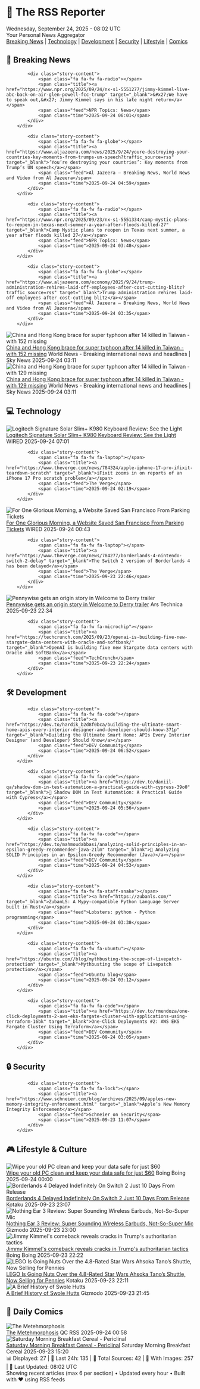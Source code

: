 <!-- Processing 54 RSS feeds at 2025-09-24 08:02:10 UTC -->
<!-- Processing: XKCD -->
<!-- Processing: Garfield -->
<!-- Processing: Dilbert -->
<!-- Processing: Questionable Content -->
<!-- Processing: Girl Genius -->
<!-- Processing: Dinosaur Comics -->
<!-- Processing: CNN Breaking News -->
<!-- Processing: BBC World News -->
<!-- Processing: BBC Breaking News -->
<!-- Processing: Reuters Top News -->
<!-- Processing: Reuters World News -->
<!-- Processing: ABC News Breaking -->
<!-- Processing: Sky News World -->
<!-- Processing: Ars Technica -->
<!-- Processing: O'Reilly Radar -->
<!-- Processing: WIRED -->
<!-- Processing: OMG! Ubuntu -->
<!-- Processing: Linux.com -->
<!-- Processing: GitLab Blog -->
<!-- Processing: InfoQ -->
<!-- Processing: Martin Fowler -->
<!-- Processing: The Pragmatic Engineer -->
<!-- Processing: Gizmodo -->
<!-- Processing: Kotaku -->
<!-- Processing: Boing Boing -->
<!-- Processing: Krebs on Security -->
<!-- Processing: Schneier on Security -->
<!-- Generated 2 new posts out of 27 feeds processed -->
<div class="newspaper-header">
    <h1 class="newspaper-title">📰 The RSS Reporter</h1>
    <div class="newspaper-date">Wednesday, September 24, 2025 - 08:02 UTC</div>
    <div class="newspaper-subtitle">Your Personal News Aggregator</div>
</div>

<div class="newspaper-nav">
    <a href="#breaking">Breaking News</a> |
    <a href="#tech">Technology</a> |
    <a href="#dev">Development</a> |
    <a href="#security">Security</a> |
    <a href="#lifestyle">Lifestyle</a> |
    <a href="#webcomics">Comics</a>
</div>

<div class="news-section breaking-news" id="breaking">
<h2 class="section-header">🚨 Breaking News</h2>
<div class="stories-container">
<div class="story">
            
            <div class="story-content">
                <span class="fa fa-fw fa-radio"></span>
                <span class="title"><a href="https://www.npr.org/2025/09/24/nx-s1-5551277/jimmy-kimmel-live-abc-back-on-air-glen-powell-fcc-trump" target="_blank">&#x27;We have to speak out,&#x27; Jimmy Kimmel says in his late night return</a></span>
                <span class="feed">NPR Topics: News</span>
                <span class="time">2025-09-24 06:01</span>
            </div>
        </div>
<div class="story">
            
            <div class="story-content">
                <span class="fa fa-fw fa-globe"></span>
                <span class="title"><a href="https://www.aljazeera.com/news/2025/9/24/youre-destroying-your-countries-key-moments-from-trumps-un-speech?traffic_source=rss" target="_blank">‘You’re destroying your countries’: Key moments from Trump’s UN speech</a></span>
                <span class="feed">Al Jazeera – Breaking News, World News and Video from Al Jazeera</span>
                <span class="time">2025-09-24 04:59</span>
            </div>
        </div>
<div class="story">
            
            <div class="story-content">
                <span class="fa fa-fw fa-radio"></span>
                <span class="title"><a href="https://www.npr.org/2025/09/23/nx-s1-5551334/camp-mystic-plans-to-reopen-in-texas-next-summer-a-year-after-floods-killed-27" target="_blank">Camp Mystic plans to reopen in Texas next summer, a year after floods killed 27</a></span>
                <span class="feed">NPR Topics: News</span>
                <span class="time">2025-09-24 03:48</span>
            </div>
        </div>
<div class="story">
            
            <div class="story-content">
                <span class="fa fa-fw fa-globe"></span>
                <span class="title"><a href="https://www.aljazeera.com/economy/2025/9/24/trump-administration-rehires-laid-off-employees-after-cost-cutting-blitz?traffic_source=rss" target="_blank">Trump administration rehires laid-off employees after cost-cutting blitz</a></span>
                <span class="feed">Al Jazeera – Breaking News, World News and Video from Al Jazeera</span>
                <span class="time">2025-09-24 03:35</span>
            </div>
        </div>
<div class="story">
            <img src="https://e3.365dm.com/25/09/1920x1080/skynews-typhoon-ragasa-hong-kong_7029993.jpg?20250924043132" alt="China and Hong Kong brace for super typhoon after 14 killed in Taiwan - with 152 missing" class="story-image" loading="lazy" onerror="this.style.display='none'">
            <div class="story-content">
                <span class="fa fa-fw fa-satellite"></span>
                <span class="title"><a href="https://news.sky.com/story/china-and-hong-kong-brace-for-super-typhoon-after-14-killed-in-taiwan-with-124-missing-13437050" target="_blank">China and Hong Kong brace for super typhoon after 14 killed in Taiwan - with 152 missing</a></span>
                <span class="feed">World News - Breaking international news and headlines | Sky News</span>
                <span class="time">2025-09-24 03:11</span>
            </div>
        </div>
<div class="story">
            <img src="https://e3.365dm.com/25/09/1920x1080/skynews-typhoon-ragasa-hong-kong_7029993.jpg?20250924043132" alt="China and Hong Kong brace for super typhoon after 14 killed in Taiwan - with 129 missing" class="story-image" loading="lazy" onerror="this.style.display='none'">
            <div class="story-content">
                <span class="fa fa-fw fa-satellite"></span>
                <span class="title"><a href="https://news.sky.com/story/china-and-hong-kong-brace-for-super-typhoon-after-14-killed-in-taiwan-with-124-missing-13437050" target="_blank">China and Hong Kong brace for super typhoon after 14 killed in Taiwan - with 129 missing</a></span>
                <span class="feed">World News - Breaking international news and headlines | Sky News</span>
                <span class="time">2025-09-24 03:11</span>
            </div>
        </div>
</div>
</div>
<div class="news-section tech-news" id="tech">
<h2 class="section-header">💻 Technology</h2>
<div class="stories-container">
<div class="story">
            <img src="https://media.wired.com/photos/68d30fb549292aa8a4480975/master/pass/Logitech's%20Solar-Powered%20Keyboard%20Is%20Back,%20and%20It's%20Still%20Pretty%20Basic.png" alt="Logitech Signature Solar Slim+ K980 Keyboard Review: See the Light" class="story-image" loading="lazy" onerror="this.style.display='none'">
            <div class="story-content">
                <span class="fa fa-fw fa-bolt"></span>
                <span class="title"><a href="https://www.wired.com/review/logitech-signature-solar-slim-k980-keyboard/" target="_blank">Logitech Signature Solar Slim+ K980 Keyboard Review: See the Light</a></span>
                <span class="feed">WIRED</span>
                <span class="time">2025-09-24 07:01</span>
            </div>
        </div>
<div class="story">
            
            <div class="story-content">
                <span class="fa fa-fw fa-laptop"></span>
                <span class="title"><a href="https://www.theverge.com/news/784324/apple-iphone-17-pro-ifixit-teardown-scratch" target="_blank">iFixit zooms in on reports of an iPhone 17 Pro scratch problem</a></span>
                <span class="feed">The Verge</span>
                <span class="time">2025-09-24 02:19</span>
            </div>
        </div>
<div class="story">
            <img src="https://media.wired.com/photos/68d30d115c9ba286fd0ce961/master/pass/Find-My-Parking-Cops-1298805388.jpg" alt="For One Glorious Morning, a Website Saved San Francisco From Parking Tickets" class="story-image" loading="lazy" onerror="this.style.display='none'">
            <div class="story-content">
                <span class="fa fa-fw fa-bolt"></span>
                <span class="title"><a href="https://www.wired.com/story/san-francisco-find-my-parking-cops/" target="_blank">For One Glorious Morning, a Website Saved San Francisco From Parking Tickets</a></span>
                <span class="feed">WIRED</span>
                <span class="time">2025-09-24 00:43</span>
            </div>
        </div>
<div class="story">
            
            <div class="story-content">
                <span class="fa fa-fw fa-laptop"></span>
                <span class="title"><a href="https://www.theverge.com/news/784277/borderlands-4-nintendo-switch-2-delay" target="_blank">The Switch 2 version of Borderlands 4 has been delayed</a></span>
                <span class="feed">The Verge</span>
                <span class="time">2025-09-23 22:46</span>
            </div>
        </div>
<div class="story">
            <img src="https://cdn.arstechnica.net/wp-content/uploads/2025/09/derry1-500x500.jpg" alt="Pennywise gets an origin story in Welcome to Derry trailer" class="story-image" loading="lazy" onerror="this.style.display='none'">
            <div class="story-content">
                <span class="fa fa-fw fa-cog"></span>
                <span class="title"><a href="https://arstechnica.com/culture/2025/09/pennywise-gets-an-origin-story-in-welcome-to-derry-trailer/" target="_blank">Pennywise gets an origin story in Welcome to Derry trailer</a></span>
                <span class="feed">Ars Technica</span>
                <span class="time">2025-09-23 22:34</span>
            </div>
        </div>
<div class="story">
            
            <div class="story-content">
                <span class="fa fa-fw fa-microchip"></span>
                <span class="title"><a href="https://techcrunch.com/2025/09/23/openai-is-building-five-new-stargate-data-centers-with-oracle-and-softbank/" target="_blank">OpenAI is building five new Stargate data centers with Oracle and SoftBank</a></span>
                <span class="feed">TechCrunch</span>
                <span class="time">2025-09-23 22:24</span>
            </div>
        </div>
</div>
</div>
<div class="news-section dev-news" id="dev">
<h2 class="section-header">🛠️ Development</h2>
<div class="stories-container">
<div class="story">
            
            <div class="story-content">
                <span class="fa fa-fw fa-code"></span>
                <span class="title"><a href="https://dev.to/hardik_b2d8f0bca/building-the-ultimate-smart-home-apis-every-interior-designer-and-developer-should-know-371p" target="_blank">Building the Ultimate Smart Home: APIs Every Interior Designer (and Developer) Should Know</a></span>
                <span class="feed">DEV Community</span>
                <span class="time">2025-09-24 06:52</span>
            </div>
        </div>
<div class="story">
            
            <div class="story-content">
                <span class="fa fa-fw fa-code"></span>
                <span class="title"><a href="https://dev.to/daniil-qa/shadow-dom-in-test-automation-a-practical-guide-with-cypress-39o0" target="_blank">🥷 Shadow DOM in Test Automation: A Practical Guide with Cypress</a></span>
                <span class="feed">DEV Community</span>
                <span class="time">2025-09-24 05:56</span>
            </div>
        </div>
<div class="story">
            
            <div class="story-content">
                <span class="fa fa-fw fa-code"></span>
                <span class="title"><a href="https://dev.to/mahmoudabbasi/analyzing-solid-principles-in-an-epsilon-greedy-recommender-java-21lm" target="_blank">🧠 Analyzing SOLID Principles in an Epsilon-Greedy Recommender (Java)</a></span>
                <span class="feed">DEV Community</span>
                <span class="time">2025-09-24 04:53</span>
            </div>
        </div>
<div class="story">
            
            <div class="story-content">
                <span class="fa fa-fw fa-staff-snake"></span>
                <span class="title"><a href="https://zubanls.com/" target="_blank">ZubanLS: A Mypy-compatible Python Language Server built in Rust</a></span>
                <span class="feed">Lobsters: python - Python programming</span>
                <span class="time">2025-09-24 03:38</span>
            </div>
        </div>
<div class="story">
            
            <div class="story-content">
                <span class="fa fa-fw fa-ubuntu"></span>
                <span class="title"><a href="https://ubuntu.com//blog/mythbusting-the-scope-of-livepatch-protection" target="_blank">Mythbusting the scope of Livepatch protection</a></span>
                <span class="feed">Ubuntu blog</span>
                <span class="time">2025-09-24 03:12</span>
            </div>
        </div>
<div class="story">
            
            <div class="story-content">
                <span class="fa fa-fw fa-code"></span>
                <span class="title"><a href="https://dev.to/rmendoza/one-click-deployments-2-aws-eks-fargate-cluster-with-applications-using-terraform-16bk" target="_blank">One-Click Deployments #2: AWS EKS Fargate Cluster Using Terraform</a></span>
                <span class="feed">DEV Community</span>
                <span class="time">2025-09-24 03:05</span>
            </div>
        </div>
</div>
</div>
<div class="news-section security-news" id="security">
<h2 class="section-header">🔒 Security</h2>
<div class="stories-container">
<div class="story">
            
            <div class="story-content">
                <span class="fa fa-fw fa-lock"></span>
                <span class="title"><a href="https://www.schneier.com/blog/archives/2025/09/apples-new-memory-integrity-enforcement.html" target="_blank">Apple’s New Memory Integrity Enforcement</a></span>
                <span class="feed">Schneier on Security</span>
                <span class="time">2025-09-23 11:07</span>
            </div>
        </div>
</div>
</div>
<div class="news-section lifestyle-news" id="lifestyle">
<h2 class="section-header">🎮 Lifestyle & Culture</h2>
<div class="stories-container">
<div class="story">
            <img src="https://i0.wp.com/boingboing.net/wp-content/uploads/2025/09/Data-Shredder-Stick-Secure-Data-Wiping-Tool-for-Windows.jpg?fit=2250%2C1500&amp;quality=60&amp;ssl=1" alt="Wipe your old PC clean and keep your data safe for just $60" class="story-image" loading="lazy" onerror="this.style.display='none'">
            <div class="story-content">
                <span class="fa fa-fw fa-arrow-right"></span>
                <span class="title"><a href="https://boingboing.net/2025/09/23/wipe-your-old-pc-clean-and-keep-your-data-safe-for-just-60.html" target="_blank">Wipe your old PC clean and keep your data safe for just $60</a></span>
                <span class="feed">Boing Boing</span>
                <span class="time">2025-09-24 00:00</span>
            </div>
        </div>
<div class="story">
            <img src="https://kotaku.com/app/uploads/2025/09/Borderlands-4.jpg" alt="Borderlands 4 Delayed Indefinitely On Switch 2 Just 10 Days From Release" class="story-image" loading="lazy" onerror="this.style.display='none'">
            <div class="story-content">
                <span class="fa fa-fw fa-gamepad"></span>
                <span class="title"><a href="https://kotaku.com/borderlands-4-switch-2-delay-cross-save-performance-2000628055" target="_blank">Borderlands 4 Delayed Indefinitely On Switch 2 Just 10 Days From Release</a></span>
                <span class="feed">Kotaku</span>
                <span class="time">2025-09-23 23:07</span>
            </div>
        </div>
<div class="story">
            <img src="https://gizmodo.com/app/uploads/2025/09/Nothing-Ear-3-13-1.jpg" alt="Nothing Ear 3 Review: Super Sounding Wireless Earbuds, Not-So-Super Mic" class="story-image" loading="lazy" onerror="this.style.display='none'">
            <div class="story-content">
                <span class="fa fa-fw fa-computer"></span>
                <span class="title"><a href="https://gizmodo.com/nothing-ear-3-review-super-sounding-wireless-earbuds-not-so-super-mic-2000662177" target="_blank">Nothing Ear 3 Review: Super Sounding Wireless Earbuds, Not-So-Super Mic</a></span>
                <span class="feed">Gizmodo</span>
                <span class="time">2025-09-23 23:00</span>
            </div>
        </div>
<div class="story">
            <img src="https://i0.wp.com/boingboing.net/wp-content/uploads/2024/11/kimmel.jpg?fit=1594%2C1000&amp;quality=60&amp;ssl=1" alt="Jimmy Kimmel&#x27;s comeback reveals cracks in Trump&#x27;s authoritarian tactics" class="story-image" loading="lazy" onerror="this.style.display='none'">
            <div class="story-content">
                <span class="fa fa-fw fa-arrow-right"></span>
                <span class="title"><a href="https://boingboing.net/2025/09/23/jimmy-kimmels-comeback-reveals-cracks-in-trumps-authoritarian-tactics.html" target="_blank">Jimmy Kimmel&#x27;s comeback reveals cracks in Trump&#x27;s authoritarian tactics</a></span>
                <span class="feed">Boing Boing</span>
                <span class="time">2025-09-23 22:22</span>
            </div>
        </div>
<div class="story">
            <img src="https://kotaku.com/app/uploads/2025/08/lego-star-wars-ahsoka-tano.jpg" alt="LEGO Is Going Nuts Over the 4.8-Rated Star Wars Ahsoka Tano’s Shuttle, Now Selling for Pennies" class="story-image" loading="lazy" onerror="this.style.display='none'">
            <div class="story-content">
                <span class="fa fa-fw fa-gamepad"></span>
                <span class="title"><a href="https://kotaku.com/lego-is-going-nuts-over-the-4-8-rated-star-wars-ahsoka-tanos-shuttle-now-selling-for-pennies-2000628045" target="_blank">LEGO Is Going Nuts Over the 4.8-Rated Star Wars Ahsoka Tano’s Shuttle, Now Selling for Pennies</a></span>
                <span class="feed">Kotaku</span>
                <span class="time">2025-09-23 22:11</span>
            </div>
        </div>
<div class="story">
            <img src="https://gizmodo.com/app/uploads/2025/09/the-mandalorian-and-grogu-rotta.jpg" alt="A Brief History of Swole Hutts" class="story-image" loading="lazy" onerror="this.style.display='none'">
            <div class="story-content">
                <span class="fa fa-fw fa-computer"></span>
                <span class="title"><a href="https://gizmodo.com/star-wars-mandalorian-and-grogu-swole-hutt-explained-2000662859" target="_blank">A Brief History of Swole Hutts</a></span>
                <span class="feed">Gizmodo</span>
                <span class="time">2025-09-23 21:45</span>
            </div>
        </div>
</div>
</div>
<div class="news-section webcomics-section" id="webcomics">
<h2 class="section-header">🎨 Daily Comics</h2>
<div class="stories-container">
<div class="story">
            <img src="http://www.questionablecontent.net/comics/5664.png" alt="The Metehmorphosis" class="story-image" loading="lazy" onerror="this.style.display='none'">
            <div class="story-content">
                <span class="fa fa-fw fa-music"></span>
                <span class="title"><a href="http://questionablecontent.net/view.php?comic=5664" target="_blank">The Metehmorphosis</a></span>
                <span class="feed">QC RSS</span>
                <span class="time">2025-09-24 00:58</span>
            </div>
        </div>
<div class="story">
            <img src="https://www.smbc-comics.com/comics/1758567650-20250923.png" alt="Saturday Morning Breakfast Cereal - Periclinal" class="story-image" loading="lazy" onerror="this.style.display='none'">
            <div class="story-content">
                <span class="fa fa-fw fa-smile"></span>
                <span class="title"><a href="https://www.smbc-comics.com/comic/periclinal" target="_blank">Saturday Morning Breakfast Cereal - Periclinal</a></span>
                <span class="feed">Saturday Morning Breakfast Cereal</span>
                <span class="time">2025-09-23 15:20</span>
            </div>
        </div>
</div>
</div>

<div class="newspaper-footer">
    <div class="stats">
        📊 Displayed: 27 | 📅 Last 24h: 135 | 📡 Total Sources: 42 | 📸 With Images: 257 |
        🔄 Last Updated: 08:02 UTC
    </div>
    <div class="footer-note">
        Showing recent articles (max 6 per section) • Updated every hour • Built with ❤️ using RSS feeds
    </div>
</div>
